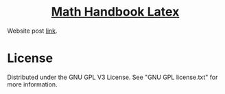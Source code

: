 <h1 align="center">
	<a href="https://github.com/KeyC0de/MathHandbook_Latex">Math Handbook Latex</a>
</h1>

Website post [link](https://keyc0de.com/posts/21.html).<br>


# License

Distributed under the GNU GPL V3 License. See "GNU GPL license.txt" for more information.
